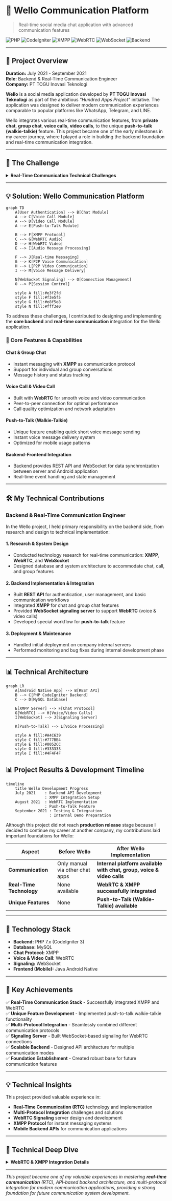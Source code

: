 # 💬 Wello Communication Platform
> Real-time social media chat application with advanced communication features

![PHP](https://img.shields.io/badge/PHP-777BB4?style=flat&logo=php&logoColor=white)
![CodeIgniter](https://img.shields.io/badge/CodeIgniter-EF4223?style=flat&logo=codeigniter&logoColor=white)
![XMPP](https://img.shields.io/badge/XMPP-0052CC?style=flat&logo=xmpp&logoColor=white)
![WebRTC](https://img.shields.io/badge/WebRTC-333333?style=flat&logo=webrtc&logoColor=white)
![WebSocket](https://img.shields.io/badge/WebSocket-4F4F4F?style=flat&logo=websocket&logoColor=white)
![Backend](https://img.shields.io/badge/Role-Backend%20%26%20RTC%20Engineer-blue)

---

## 🎯 Project Overview

**Duration:** July 2021 - September 2021  
**Role:** Backend & Real-Time Communication Engineer  
**Company:** PT TOGU Inovasi Teknologi

**Wello** is a social media application developed by **PT TOGU Inovasi Teknologi** as part of the ambitious *"Hundred Apps Project"* initiative. The application was designed to deliver modern communication experiences comparable to popular platforms like WhatsApp, Telegram, and LINE.

Wello integrates various real-time communication features, from **private chat**, **group chat**, **voice calls**, **video calls**, to the unique **push-to-talk (walkie-talkie)** feature. This project became one of the early milestones in my career journey, where I played a role in building the backend foundation and real-time communication integration.

---

## 🚀 The Challenge

<details>
<summary><strong>Real-Time Communication Technical Challenges</strong></summary>

In designing a real-time communication application, the team faced several complex technical challenges:

- **Real-Time Communication:** Required reliable protocols to support *low latency* needs for chat, voice calls, and video calls
- **Different Technology Integration:** Needed to combine **WebRTC**-based services for voice and video calls with **XMPP** for chat to function seamlessly
- **Initial Scalability:** System had to handle hundreds to thousands of simultaneous users, even in early development stages
- **Time Constraints:** This project ran parallel with other applications under the *Hundred Apps* initiative, requiring efficient development

</details>

---

## 💡 Solution: Wello Communication Platform

```mermaid
graph TD
    A[User Authentication] --> B[Chat Module]
    A --> C[Voice Call Module]
    A --> D[Video Call Module]
    A --> E[Push-to-Talk Module]
    
    B --> F[XMPP Protocol]
    C --> G[WebRTC Audio]
    D --> H[WebRTC Video]
    E --> I[Audio Message Processing]
    
    F --> J[Real-time Messaging]
    G --> K[P2P Voice Communication]
    H --> L[P2P Video Communication]
    I --> M[Voice Message Delivery]
    
    N[WebSocket Signaling] --> O[Connection Management]
    O --> P[Session Control]
    
    style A fill:#e3f2fd
    style F fill:#f3e5f5
    style G fill:#e8f5e8
    style N fill:#fff3e0
```

To address these challenges, I contributed to designing and implementing the **core backend** and **real-time communication** integration for the Wello application.

### 🔧 Core Features & Capabilities

#### **Chat & Group Chat**
- Instant messaging with **XMPP** as communication protocol
- Support for individual and group conversations
- Message history and status tracking

#### **Voice Call & Video Call**
- Built with **WebRTC** for smooth voice and video communication
- Peer-to-peer connection for optimal performance
- Call quality optimization and network adaptation

#### **Push-to-Talk (Walkie-Talkie)**
- Unique feature enabling quick short voice message sending
- Instant voice message delivery system
- Optimized for mobile usage patterns

#### **Backend-Frontend Integration**
- Backend provides REST API and WebSocket for data synchronization between server and Android application
- Real-time event handling and state management

---

## 🛠️ My Technical Contributions

### Backend & Real-Time Communication Engineer

In the Wello project, I held primary responsibility on the backend side, from research and design to technical implementation:

#### 1. **Research & System Design**
- Conducted technology research for real-time communication: **XMPP**, **WebRTC**, and **WebSocket**
- Designed database and system architecture to accommodate chat, call, and group features

#### 2. **Backend Implementation & Integration**
- Built **REST API** for authentication, user management, and basic communication workflows
- Integrated **XMPP** for chat and group chat features
- Provided **WebSocket signaling server** to support **WebRTC** (voice & video calls)
- Developed special workflow for **push-to-talk** feature

#### 3. **Deployment & Maintenance**
- Handled initial deployment on company internal servers
- Performed monitoring and bug fixes during internal development phase

---

## 📊 Technical Architecture

```mermaid
graph LR
    A[Android Native App] --> B[REST API]
    B --> C[PHP CodeIgniter Backend]
    C --> D[MySQL Database]
    
    E[XMPP Server] --> F[Chat Protocol]
    G[WebRTC] --> H[Voice/Video Calls]
    I[WebSocket] --> J[Signaling Server]
    
    K[Push-to-Talk] --> L[Voice Processing]
    
    style A fill:#A4C639
    style C fill:#777BB4
    style E fill:#0052CC
    style G fill:#333333
    style I fill:#4F4F4F
```

## 📊 Project Results & Development Timeline

```mermaid
timeline
    title Wello Development Progress
    July 2021    : Backend API Development
                 : XMPP Integration Setup
    August 2021  : WebRTC Implementation
                 : Push-to-Talk Feature
    September 2021 : Testing & Integration
                   : Internal Demo Preparation
```

Although this project did not reach **production release** stage because I decided to continue my career at another company, my contributions laid important foundations for Wello:

| Aspect | Before Wello | After Wello Implementation |
|--------|-------------|---------------------------|
| **Communication** | Only manual via other chat apps | **Internal platform available with chat, group, voice & video calls** |
| **Real-Time Technology** | None available | **WebRTC & XMPP successfully integrated** |
| **Unique Features** | None | **Push-to-Talk (Walkie-Talkie) available** |

---

## 🔧 Technology Stack

- **Backend:** PHP 7.x (CodeIgniter 3)
- **Database:** MySQL
- **Chat Protocol:** XMPP
- **Voice & Video Call:** WebRTC
- **Signaling:** WebSocket
- **Frontend (Mobile):** Java Android Native

---

## 🎉 Key Achievements

✅ **Real-Time Communication Stack** - Successfully integrated XMPP and WebRTC  
✅ **Unique Feature Development** - Implemented push-to-talk walkie-talkie functionality  
✅ **Multi-Protocol Integration** - Seamlessly combined different communication protocols  
✅ **Signaling Server** - Built WebSocket-based signaling for WebRTC connections  
✅ **Scalable Backend** - Designed API architecture for multiple communication modes  
✅ **Foundation Establishment** - Created robust base for future communication features  

---

## 💡 Technical Insights

This project provided valuable experience in:
- **Real-Time Communication (RTC)** technology and implementation
- **Multi-Protocol Integration** challenges and solutions
- **WebRTC Signaling** server design and development
- **XMPP Protocol** for instant messaging systems
- **Mobile Backend APIs** for communication applications

---

## 🔬 Technical Deep Dive

<details>
<summary><strong>WebRTC & XMPP Integration Details</strong></summary>

**WebRTC Implementation:**
- Peer-to-peer connection establishment
- ICE candidate exchange via WebSocket signaling
- Media stream management for audio/video
- Network adaptation and quality optimization

**XMPP Integration:**
- Real-time messaging protocol implementation
- Presence and status management
- Group chat room functionality
- Message delivery and receipt confirmation

**Push-to-Talk Architecture:**
- Voice recording and compression
- Real-time audio message delivery
- Integration with existing chat infrastructure

</details>

---

*This project became one of my valuable experiences in mastering **real-time communication** (RTC), API-based backend architecture, and multi-protocol integration for modern communication applications, providing a strong foundation for future communication system development.*
